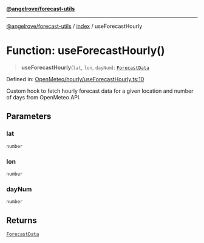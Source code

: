 [**@angelrove/forecast-utils**](../../README.md)

***

[@angelrove/forecast-utils](../../README.md) / [index](../README.md) / useForecastHourly

# Function: useForecastHourly()

> **useForecastHourly**(`lat`, `lon`, `dayNum`): [`ForecastData`](../../OpenMeteo/type-aliases/ForecastData.md)

Defined in: [OpenMeteo/hourly/useForecastHourly.ts:10](https://github.com/angelrove/forecast-utils/blob/d9298a6163fd32583e182ae2f9197ab3aae26c2c/src/OpenMeteo/hourly/useForecastHourly.ts#L10)

Custom hook to fetch hourly forecast data for a given location and number of days from OpenMeteo API.

## Parameters

### lat

`number`

### lon

`number`

### dayNum

`number`

## Returns

[`ForecastData`](../../OpenMeteo/type-aliases/ForecastData.md)
